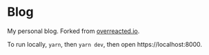 # Blog

My personal blog. Forked from [overreacted.io](https://github.com/gaearon/overreacted.io/).

To run locally, `yarn`, then `yarn dev`, then open https://localhost:8000.
